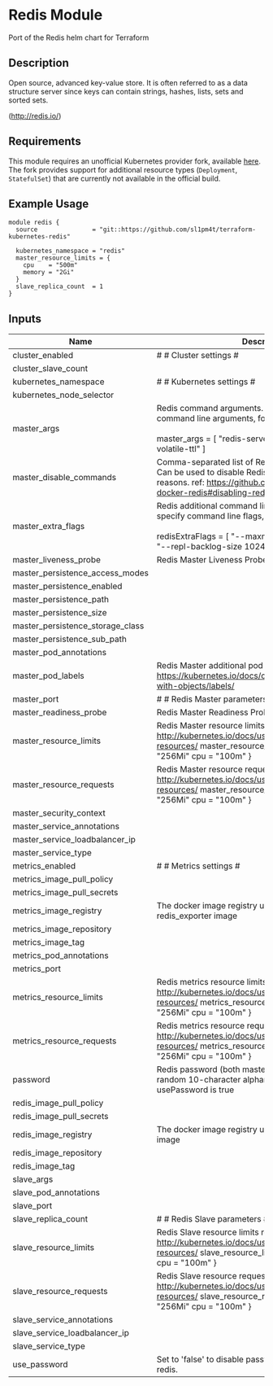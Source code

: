# Redis Module

Port of the Redis helm chart for Terraform

## Description

Open source, advanced key-value store. It is often referred to as a data structure server since keys can contain strings, hashes, lists, sets and sorted sets.

(http://redis.io/)

## Requirements

This module requires an unofficial Kubernetes provider fork, available [here](https://github.com/sl1pm4t/terraform-provider-kuberbetes). The fork provides support for additional resource types (`Deployment`, `StatefulSet`) that are currently not available in the official build.

## Example Usage

```hcl
module redis {
  source               = "git::https://github.com/sl1pm4t/terraform-kubernetes-redis"

  kubernetes_namespace = "redis"
  master_resource_limits = {
    cpu    = "500m"
    memory = "2Gi"
  }
  slave_replica_count  = 1
}
```

## Inputs

| Name | Description | Type | Default | Required |
|------|-------------|:----:|:-----:|:-----:|
| cluster_enabled | # # Cluster settings # | string | `true` | no |
| cluster_slave_count |  | string | `3` | no |
| kubernetes_namespace | # # Kubernetes settings # | string | `default` | no |
| kubernetes_node_selector |  | map | `<map>` | no |
| master_args | Redis command arguments. Can be used to specify command line arguments, for example:<br><br>master_args = [  "redis-server",  "--maxmemory-policy volatile-ttl" ] | list | `<list>` | no |
| master_disable_commands | Comma-separated list of Redis commands to disable Can be used to disable Redis commands for security reasons. ref: https://github.com/bitnami/bitnami-docker-redis#disabling-redis-commands | list | `<list>` | no |
| master_extra_flags | Redis additional command line flags  Can be used to specify command line flags, for example:<br><br> redisExtraFlags = [   "--maxmemory-policy volatile-ttl",   "--repl-backlog-size 1024mb"  ] | list | `<list>` | no |
| master_liveness_probe | Redis Master Liveness Probe configuration | map | `<map>` | no |
| master_persistence_access_modes |  | string | `<list>` | no |
| master_persistence_enabled |  | string | `true` | no |
| master_persistence_path |  | string | `/bitnami/redis/data` | no |
| master_persistence_size |  | string | `8Gi` | no |
| master_persistence_storage_class |  | string | `` | no |
| master_persistence_sub_path |  | string | `` | no |
| master_pod_annotations |  | map | `<map>` | no |
| master_pod_labels | Redis Master additional pod labels ref: https://kubernetes.io/docs/concepts/overview/working-with-objects/labels/ | map | `<map>` | no |
| master_port | # # Redis Master parameters # | string | `6379` | no |
| master_readiness_probe | Redis Master Readiness Probe configuration | map | `<map>` | no |
| master_resource_limits | Redis Master resource limits ref: http://kubernetes.io/docs/user-guide/compute-resources/   master_resource_limits = {     memory = "256Mi"     cpu = "100m"   } | map | `<map>` | no |
| master_resource_requests | Redis Master resource requests ref: http://kubernetes.io/docs/user-guide/compute-resources/   master_resource_requests = {     memory = "256Mi"     cpu = "100m"   } | map | `<map>` | no |
| master_security_context |  | string | `<map>` | no |
| master_service_annotations |  | map | `<map>` | no |
| master_service_loadbalancer_ip |  | string | `` | no |
| master_service_type |  | string | `ClusterIP` | no |
| metrics_enabled | # # Metrics settings # | string | `true` | no |
| metrics_image_pull_policy |  | string | `IfNotPresent` | no |
| metrics_image_pull_secrets |  | list | `<list>` | no |
| metrics_image_registry | The docker image registry used to retrieve the redis_exporter image | string | `docker.io` | no |
| metrics_image_repository |  | string | `oliver006/redis_exporter` | no |
| metrics_image_tag |  | string | `v0.11` | no |
| metrics_pod_annotations |  | map | `<map>` | no |
| metrics_port |  | string | `9121` | no |
| metrics_resource_limits | Redis metrics resource limits ref: http://kubernetes.io/docs/user-guide/compute-resources/   metrics_resource_limits = {     memory = "256Mi"     cpu = "100m"   } | map | `<map>` | no |
| metrics_resource_requests | Redis metrics resource requests ref: http://kubernetes.io/docs/user-guide/compute-resources/   metrics_resource_requests = {     memory = "256Mi"     cpu = "100m"   } | map | `<map>` | no |
| password | Redis password (both master and slave) Defaults to a random 10-character alphanumeric string if not set and usePassword is true | string | `` | no |
| redis_image_pull_policy |  | string | `IfNotPresent` | no |
| redis_image_pull_secrets |  | list | `<list>` | no |
| redis_image_registry | The docker image registry used to retrieve the redis image | string | `docker.io` | no |
| redis_image_repository |  | string | `bitnami/redis` | no |
| redis_image_tag |  | string | `4.0.9` | no |
| slave_args |  | string | `<list>` | no |
| slave_pod_annotations |  | string | `<map>` | no |
| slave_port |  | string | `6379` | no |
| slave_replica_count | # # Redis Slave parameters # | string | `3` | no |
| slave_resource_limits | Redis Slave resource limits ref: http://kubernetes.io/docs/user-guide/compute-resources/   slave_resource_limits = {     memory = "256Mi"     cpu = "100m"   } | map | `<map>` | no |
| slave_resource_requests | Redis Slave resource requests ref: http://kubernetes.io/docs/user-guide/compute-resources/   slave_resource_requests = {     memory = "256Mi"     cpu = "100m"   } | map | `<map>` | no |
| slave_service_annotations |  | map | `<map>` | no |
| slave_service_loadbalancer_ip |  | string | `` | no |
| slave_service_type |  | string | `ClusterIP` | no |
| use_password | Set to 'false' to disable password protected access to redis. | string | `true` | no |